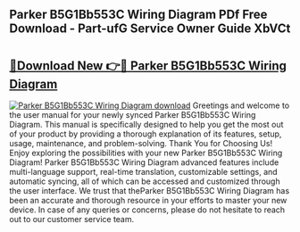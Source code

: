 ## Parker B5G1Bb553C Wiring Diagram PDf Free Download - Part-ufG Service Owner Guide XbVCt

# <h2><a href="http://dftbnp.blite.top/?on=Parker+B5G1Bb553C+Wiring+Diagram">🔗Download New 👉🔴 Parker B5G1Bb553C Wiring Diagram</a></h2>

[![Parker B5G1Bb553C Wiring Diagram download](https://i.imgur.com/lujVjoI.png)](http://dftbnp.blite.top/?on=Parker+B5G1Bb553C+Wiring+Diagram)
Greetings and welcome to the user manual for your newly synced Parker B5G1Bb553C Wiring Diagram. This manual is specifically designed to help you get the most out of your product by providing a thorough explanation of its features, setup, usage, maintenance, and problem-solving. Thank You for Choosing Us! Enjoy exploring the possibilities with your new Parker B5G1Bb553C Wiring Diagram! Parker B5G1Bb553C Wiring Diagram advanced features include multi-language support, real-time translation, customizable settings, and automatic syncing, all of which can be accessed and customized through the user interface. We trust that theParker B5G1Bb553C Wiring Diagram has been an accurate and thorough resource in your efforts to master your new device. In case of any queries or concerns, please do not hesitate to reach out to our customer service team.
